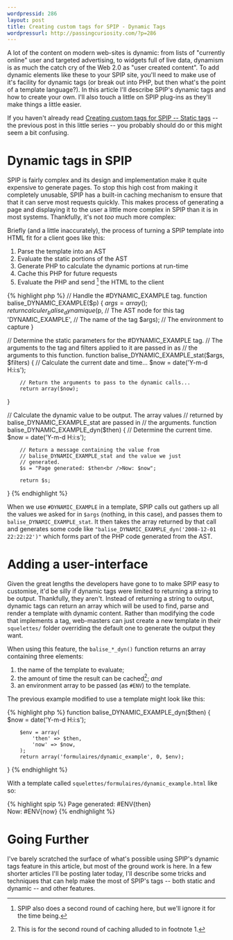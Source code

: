 ```yaml
---
wordpressid: 286
layout: post
title: Creating custom tags for SPIP - Dynamic Tags
wordpressurl: http://passingcuriosity.com/?p=286
---
```


A lot of the content on modern web-sites is dynamic: from lists of "currently
online" user and targeted advertising, to widgets full of live data, dynamism
is as much the catch cry of the Web 2.0 as "user created content". To add
dynamic elements like these to your SPIP site, you'll need to make use of it's
facility for dynamic tags (or break out into PHP, but then what's the point of
a template language?). In this article I'll describe SPIP's dynamic tags and
how to create your own. I'll also touch a little on SPIP plug-ins as they'll
make things a little easier.

If you haven't already read [Creating custom tags for SPIP -- Static
tags](/2008/creating-custom-tags-spip-static/) -- the previous post in this
little series -- you probably should do or this might seem a bit confusing.


# Dynamic tags in SPIP

SPIP is fairly complex and its design and implementation make it quite
expensive to generate pages. To stop this high cost from making it completely
unusable, SPIP has a built-in caching mechanism to ensure that that it can
serve most requests quickly. This makes process of generating a page and
displaying it to the user a little more complex in SPIP than it is in most
systems. Thankfully, it's not *too* much more complex:

Briefly (and a little inaccurately), the process of turning a SPIP template
into HTML fit for a client goes like this:

1. Parse the template into an AST
2. Evaluate the static portions of the AST
3. Generate PHP to calculate the dynamic portions at run-time
4. Cache this PHP for future requests
5. Evaluate the PHP and send [^1] the HTML to the client

[^1]: SPIP also does a second round of caching here, but we'll ignore it for
the time being.

{% highlight php %}
// Handle the #DYNAMIC_EXAMPLE tag.
function balise_DYNAMIC_EXAMPLE($p) {
        $args = array();
        return calculer_balise_dynamique($p, // The AST node for this tag
                'DYNAMIC_EXAMPLE', // The name of the tag
                $args); // The environment to capture
}

// Determine the static parameters for the #DYNAMIC_EXAMPLE tag.
// The arguments to the tag and filters applied to it are passed in as
// the arguments to this function.
function balise_DYNAMIC_EXAMPLE_stat($args, $filters) {
        // Calculate the current date and time...
        $now = date('Y-m-d H:i:s');

        // Return the arguments to pass to the dynamic calls...
        return array($now);
}

// Calculate the dynamic value to be output. The array values 
// returned by balise_DYNAMIC_EXAMPLE_stat are passed in 
// the arguments.
function balise_DYNAMIC_EXAMPLE_dyn($then) {
        // Determine the current time.
        $now = date('Y-m-d H:i:s');

        // Return a message containing the value from
        // balise_DYNAMIC_EXAMPLE_stat and the value we just
        // generated.
        $s = "Page generated: $then<br />Now: $now";

        return $s;
}
{% endhighlight %}

When we use `#DYNAMIC_EXAMPLE` in a template, SPIP calls out gathers up all
the values we asked for in `$args` (nothing, in this case), and passes them to
`balise_DYNAMIC_EXAMPLE_stat`. It then takes the array returned by that call
and generates some code like `"balise_DYNAMIC_EXAMPLE_dyn('2008-12-01
22:22:22')"` which forms part of the PHP code generated from the AST.

# Adding a user-interface

Given the great lengths the developers have gone to to make SPIP easy to
customise, it'd be silly if dynamic tags were limited to returning a string to
be output. Thankfully, they aren't. Instead of returning a string to output,
dynamic tags can return an array which will be used to find, parse and render
a template with dynamic content. Rather than modifying the code that
implements a tag, web-masters can just create a new template in their
`squelettes/` folder overriding the default one to generate the output they
want.

When using this feature, the `balise_*_dyn()` function returns an array
containing three elements:

1. the name of the template to evaluate;
2. the amount of time the result can be cached[^2]; *and*
3. an environment array to be passed (as `#ENV`) to the template.

[^2]: This is for the second round of caching alluded to in footnote 1.

The previous example modified to use a template might look like this:

{% highlight php %}
function balise_DYNAMIC_EXAMPLE_dyn($then) {
        $now = date('Y-m-d H:i:s');

        $env = array(
            'then' => $then,
            'now' => $now,
        );
        return array('formulaires/dynamic_example', 0, $env);
}
{% endhighlight %}

With a template called `squelettes/formulaires/dynamic_example.html` like so:

{% highlight spip %}
    Page generated: #ENV{then}<br />
    Now: #ENV{now}
{% endhighlight %}

# Going Further

I've barely scratched the surface of what's possible using SPIP's dynamic tags
feature in this article, but most of the ground work is here. In a few shorter
articles I'll be posting later today, I'll describe some tricks and techniques
that can help make the most of SPIP's tags -- both static and dynamic -- and
other features.

